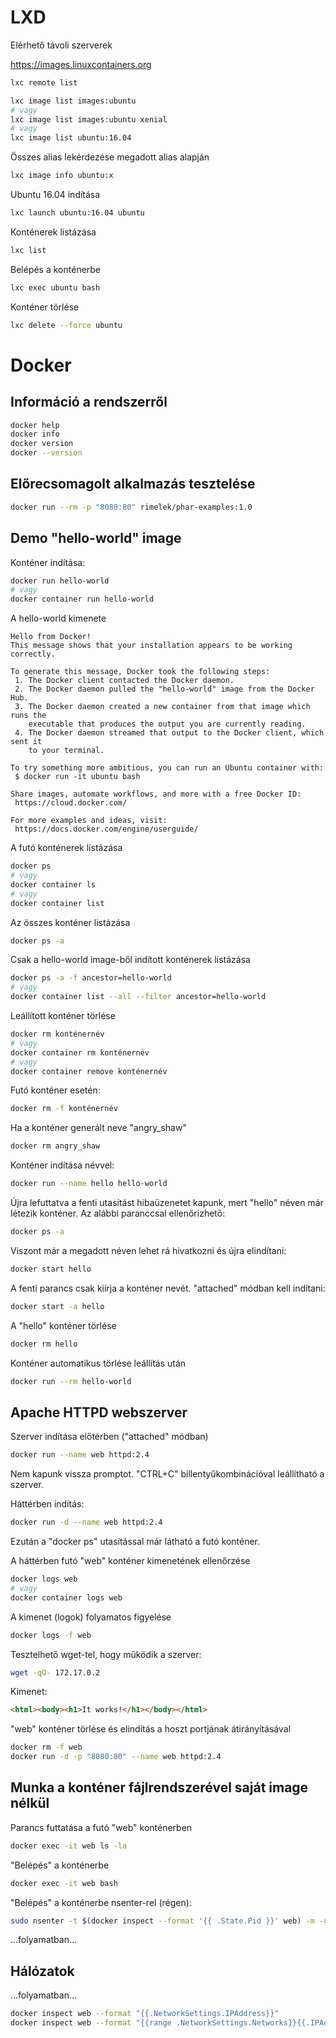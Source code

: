 # LXD

Elérhető távoli szerverek

https://images.linuxcontainers.org

```bash
lxc remote list
```

```bash
lxc image list images:ubuntu
# vagy
lxc image list images:ubuntu xenial
# vagy
lxc image list ubuntu:16.04
```

Összes alias lekérdezése megadott alias alapján

```bash
lxc image info ubuntu:x
```

Ubuntu 16.04 indítása

```bash
lxc launch ubuntu:16.04 ubuntu
```

Konténerek listázása

```bash
lxc list
```

Belépés a konténerbe

```bash
lxc exec ubuntu bash
```

Konténer törlése

```bash
lxc delete --force ubuntu
```

# Docker

## Információ a rendszerről

```bash
docker help
docker info
docker version
docker --version
```

## Előrecsomagolt alkalmazás tesztelése

```bash
docker run --rm -p "8080:80" rimelek/phar-examples:1.0
```

## Demo "hello-world" image

Konténer indítása:

```bash
docker run hello-world
# vagy
docker container run hello-world
```
A hello-world kimenete

```text
Hello from Docker!
This message shows that your installation appears to be working correctly.

To generate this message, Docker took the following steps:
 1. The Docker client contacted the Docker daemon.
 2. The Docker daemon pulled the "hello-world" image from the Docker Hub.
 3. The Docker daemon created a new container from that image which runs the
    executable that produces the output you are currently reading.
 4. The Docker daemon streamed that output to the Docker client, which sent it
    to your terminal.

To try something more ambitious, you can run an Ubuntu container with:
 $ docker run -it ubuntu bash

Share images, automate workflows, and more with a free Docker ID:
 https://cloud.docker.com/

For more examples and ideas, visit:
 https://docs.docker.com/engine/userguide/
```     

A futó konténerek listázása

```bash
docker ps
# vagy
docker container ls
# vagy 
docker container list
```

Az összes konténer listázása

```bash
docker ps -a
```
Csak a hello-world image-ből indított konténerek listázása

```bash
docker ps -a -f ancestor=hello-world
# vagy
docker container list --all --filter ancestor=hello-world
```

Leállított konténer törlése

```bash
docker rm konténernév
# vagy
docker container rm konténernév
# vagy
docker container remove konténernév
```

Futó konténer esetén:
```bash
docker rm -f konténernév
```

Ha a konténer generált neve "angry_shaw"

```bash
docker rm angry_shaw
```

Konténer indítása névvel:

```bash
docker run --name hello hello-world
```

Újra lefuttatva a fenti utasítást hibaüzenetet kapunk, mert "hello" néven már létezik konténer.
Az alábbi paranccsal ellenőrizhető:

```bash
docker ps -a
```

Viszont már a megadott néven lehet rá hivatkozni és újra elindítani:

```bash
docker start hello
```

A fenti parancs csak kiírja a konténer nevét. "attached" módban kell indítani:

```bash
docker start -a hello
```

A "hello" konténer törlése

```bash
docker rm hello
```

Konténer automatikus törlése leállítás után

```bash
docker run --rm hello-world
```

## Apache HTTPD webszerver

Szerver indítása előtérben ("attached" módban)

```bash
docker run --name web httpd:2.4
```

Nem kapunk vissza promptot. "CTRL+C" billentyűkombinációval leállítható a szerver.

Háttérben indítás:

```bash
docker run -d --name web httpd:2.4
```
Ezután a "docker ps" utasítással már látható a futó konténer.

A háttérben futó "web" konténer kimenetének ellenőrzése

```bash
docker logs web
# vagy 
docker container logs web
```

A kimenet (logok) folyamatos figyelése

```bash
docker logs -f web
```

Tesztelhető wget-tel, hogy működik a szerver:

```bash
wget -qO- 172.17.0.2
```
Kimenet:
```html
<html><body><h1>It works!</h1></body></html>
```

"web" konténer törlése és elindítás a hoszt portjának átirányításával

```bash
docker rm -f web
docker run -d -p "8080:80" --name web httpd:2.4
```

## Munka a konténer fájlrendszerével saját image nélkül

Parancs futtatása a futó "web" konténerben

```bash
docker exec -it web ls -la
```

"Belépés" a konténerbe

```bash
docker exec -it web bash
```

"Belépés" a konténerbe nsenter-rel (régen):

```bash
sudo nsenter -t $(docker inspect --format '{{ .State.Pid }}' web) -m -u -i -n -p -w
```

...folyamatban...

## Hálózatok

...folyamatban...

```bash
docker inspect web --format "{{.NetworkSettings.IPAddress}}"
docker inspect web --format "{{range .NetworkSettings.Networks}}{{.IPAddress}} {{end}}"
```




